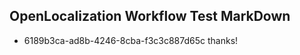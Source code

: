 ## OpenLocalization Workflow Test MarkDown
* 6189b3ca-ad8b-4246-8cba-f3c3c887d65c thanks!

<!--HONumber=Jul16_HO3-->


